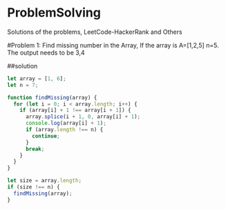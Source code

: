 # ProblemSolving
Solutions of the problems, LeetCode-HackerRank and Others

#Problem 1: Find missing number in the Array, If the array is A=[1,2,5] n=5. The output needs to be 3,4

##solution
```javascript
let array = [1, 6];
let n = 7;

function findMissing(array) {
  for (let i = 0; i < array.length; i++) {
    if (array[i] + 1 !== array[i + 1]) {
      array.splice(i + 1, 0, array[i] + 1);
      console.log(array[i] + 1);
      if (array.length !== n) {
        continue;
      }
      break;
    }
  }
}

let size = array.length;
if (size !== n) {
  findMissing(array);
}
